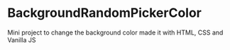 # BackgroundRandomPickerColor
Mini project to change the background color made it with HTML, CSS and Vanilla JS
